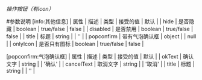 *操作按钮（有icon）*

#参数说明
[info:其他信息]
| 属性       | 描述          | 类型         | 接受的值       | 默认  |
| hide       | 是否隐藏      | boolean      | true/false    | false |
| disabled   | 是否禁用      | boolean      | true/false    | false |
| title      | 标题          | string      |               | ''    |
| popconfirm | 带有气泡确认框 | object      |               | null  |
| onlyIcon   | 是否只有图标   | boolean     | true/false    | false |

[popconfirm:气泡确认框]
| 属性       | 描述          | 类型         | 接受的值       | 默认  |
| okText     | 确认文字      | string       |               | '确认' |
| cancelText | 取消文字      | string       |               | '取消' |
| title      | 标题          | string       |               | ''    |
